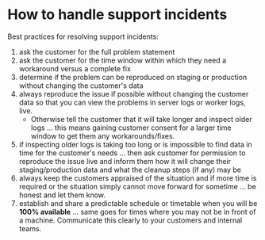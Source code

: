 # How to handle support incidents

Best practices for resolving support incidents:

1. ask the customer for the full problem statement
2. ask the customer for the time window within which they need a workaround versus a complete fix
3. determine if the problem can be reproduced on staging or production without changing the customer's data
4. always reproduce the issue if possible without changing the customer data so that you can view the problems in server logs or worker logs, live.
   * Otherwise tell the customer that it will take longer and inspect older logs ... this means gaining customer consent for a larger time window to get them any workarounds/fixes.
5. if inspecting older logs is taking too long or is impossible to find data in time for the customer's needs ... then ask customer for permission to reproduce the issue live and inform them how it will change their staging/production data and what the cleanup steps \(if any\) may be
6. always keep the customers appraised of the situation and if more time is required or the situation simply cannot move forward for sometime ... be honest and let them know.
7. establish and share a predictable schedule or timetable when you will be **100% available** ... same goes for times where you may not be in front of a machine. Communicate this clearly to your customers and internal teams.

